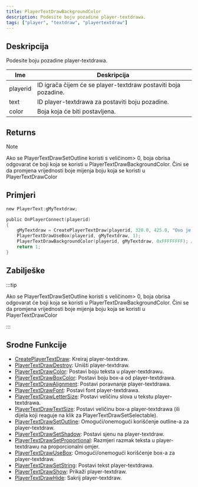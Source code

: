 ```yaml
---
title: PlayerTextDrawBackgroundColor
description: Podesite boju pozadine player-textdrawa.
tags: ["player", "textdraw", "playertextdraw"]
---
```


## Deskripcija

Podesite boju pozadine player-textdrawa.

| Ime      | Deskripcija                                                    |
| -------- | -------------------------------------------------------------- |
| playerid | ID igrača čijem će se player-textdraw postaviti boja pozadine. |
| text     | ID player-textdrawa za postaviti boju pozadine.                |
| color    | Boja koja će biti postavljena.                                 |

## Returns

Note

Ako se PlayerTextDrawSetOutline koristi s veličinom> 0, boja obrisa odgovarat će boji koja se koristi u PlayerTextDrawBackgroundColor. Čini se da promjena vrijednosti boje mijenja boju koja se koristi u PlayerTextDrawColor

## Primjeri

```c
new PlayerText:gMyTextdraw;

public OnPlayerConnect(playerid)
{
    gMyTextdraw = CreatePlayerTextDraw(playerid, 320.0, 425.0, "Ovo je primjer textdrawa");
    PlayerTextDrawUseBox(playerid, gMyTextdraw, 1);
    PlayerTextDrawBackgroundColor(playerid, gMyTextdraw, 0xFFFFFFFF); // Postavi mu boju pozadine na bijelu
    return 1;
}
```

## Zabilješke

:::tip

Ako se PlayerTextDrawSetOutline koristi s veličinom> 0, boja obrisa odgovarat će boji koja se koristi u PlayerTextDrawBackgroundColor. Čini se da promjena vrijednosti boje mijenja boju koja se koristi u PlayerTextDrawColor

:::

## Srodne Funkcije

- [CreatePlayerTextDraw](CreatePlayerTextDraw): Kreiraj player-textdraw.
- [PlayerTextDrawDestroy](PlayerTextDrawDestroy): Uništi player-textdraw.
- [PlayerTextDrawColor](PlayerTextDrawColor): Postavi boju teksta u player-textdrawu.
- [PlayerTextDrawBoxColor](PlayerTextDrawBoxColor): Postavi boju box-a od player-textdrawa.
- [PlayerTextDrawAlignment](PlayerTextDrawAlignment): Postavi poravnanje player-textdrawa.
- [PlayerTextDrawFont](PlayerTextDrawFont): Postavi font player-textdrawa.
- [PlayerTextDrawLetterSize](PlayerTextDrawLetterSize): Postavi veličinu slova u tekstu player-textdrawa.
- [PlayerTextDrawTextSize](PlayerTextDrawTextSize): Postavi veličinu box-a player-textdrawa (ili dijela koji reaguje na klik za PlayerTextDrawSetSelectable).
- [PlayerTextDrawSetOutline](PlayerTextDrawSetOutline): Omogući/onemogući korišćenje outline-a za player-textdraw.
- [PlayerTextDrawSetShadow](PlayerTextDrawSetShadow): Postavi sjenu na player-textdraw.
- [PlayerTextDrawSetProportional](PlayerTextDrawSetProportional): Razmjeri razmak teksta u player-textdrawu na proporcionalni omjer.
- [PlayerTextDrawUseBox](PlayerTextDrawUseBox): Omogući/onemogući korišćenje box-a za player-textdraw.
- [PlayerTextDrawSetString](PlayerTextDrawSetString): Postavi tekst player-textdrawa.
- [PlayerTextDrawShow](PlayerTextDrawShow): Prikaži player-textdraw.
- [PlayerTextDrawHide](PlayerTextDrawHide): Sakrij player-textdraw.
